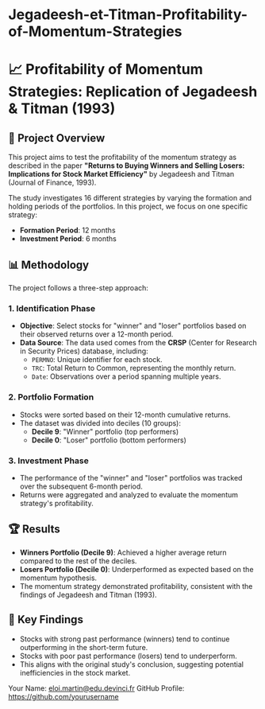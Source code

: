 # Jegadeesh-et-Titman-Profitability-of-Momentum-Strategies

# 📈 Profitability of Momentum Strategies: Replication of Jegadeesh & Titman (1993)

## 📝 Project Overview
This project aims to test the profitability of the momentum strategy as described in the paper **"Returns to Buying Winners and Selling Losers: Implications for Stock Market Efficiency"** by Jegadeesh and Titman (Journal of Finance, 1993).

The study investigates 16 different strategies by varying the formation and holding periods of the portfolios. In this project, we focus on one specific strategy:
- **Formation Period**: 12 months
- **Investment Period**: 6 months

## 📊 Methodology
The project follows a three-step approach:

### 1. Identification Phase
- **Objective**: Select stocks for "winner" and "loser" portfolios based on their observed returns over a 12-month period.
- **Data Source**: The data used comes from the **CRSP** (Center for Research in Security Prices) database, including:
  - `PERMNO`: Unique identifier for each stock.
  - `TRC`: Total Return to Common, representing the monthly return.
  - `Date`: Observations over a period spanning multiple years.

### 2. Portfolio Formation
- Stocks were sorted based on their 12-month cumulative returns.
- The dataset was divided into deciles (10 groups):
  - **Decile 9**: "Winner" portfolio (top performers)
  - **Decile 0**: "Loser" portfolio (bottom performers)

### 3. Investment Phase
- The performance of the "winner" and "loser" portfolios was tracked over the subsequent 6-month period.
- Returns were aggregated and analyzed to evaluate the momentum strategy's profitability.

## 🏆 Results
- **Winners Portfolio (Decile 9)**: Achieved a higher average return compared to the rest of the deciles.
- **Losers Portfolio (Decile 0)**: Underperformed as expected based on the momentum hypothesis.
- The momentum strategy demonstrated profitability, consistent with the findings of Jegadeesh and Titman (1993).

## 🔑 Key Findings
- Stocks with strong past performance (winners) tend to continue outperforming in the short-term future.
- Stocks with poor past performance (losers) tend to underperform.
- This aligns with the original study's conclusion, suggesting potential inefficiencies in the stock market.



Your Name: eloi.martin@edu.devinci.fr
GitHub Profile: https://github.com/yourusername
